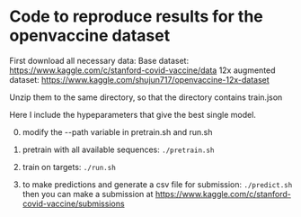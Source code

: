 # Code to reproduce results for the openvaccine dataset

First download all necessary data: 
Base dataset: https://www.kaggle.com/c/stanford-covid-vaccine/data
12x augmented dataset: https://www.kaggle.com/shujun717/openvaccine-12x-dataset

Unzip them to the same directory, so that the directory contains 
train.json


Here I include the hypeparameters that give the best single model.

0. modify the --path variable in pretrain.sh and run.sh

1. pretrain with all available sequences: ```./pretrain.sh```

2. train on targets: ```./run.sh```

3. to make predictions and generate a csv file for submission: ```./predict.sh``` then you can make a submission at https://www.kaggle.com/c/stanford-covid-vaccine/submissions

